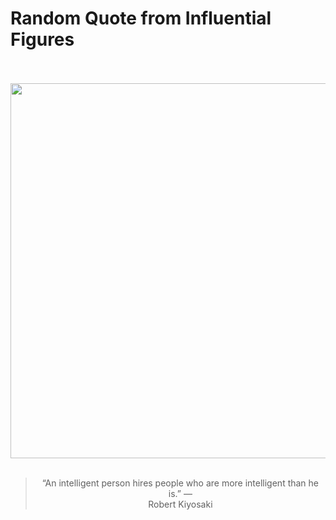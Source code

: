 # Random Quote from Influential Figures

<div align="center">
  <br>
  <br>
  <a href="https://en.wikipedia.org/wiki/Robert_Kiyosaki" title="Robert Kiyosaki - Wikipedia"><img src="https://upload.wikimedia.org/wikipedia/commons/c/c1/Robert_Kiyosaki_by_Gage_Skidmore_2.jpg" width="600px"></a>
  <br>
  <br>
  <blockquote>&ldquo;An intelligent person hires people who are more intelligent than he is.&rdquo; &mdash; <footer>Robert Kiyosaki</footer></blockquote>
</div>
  